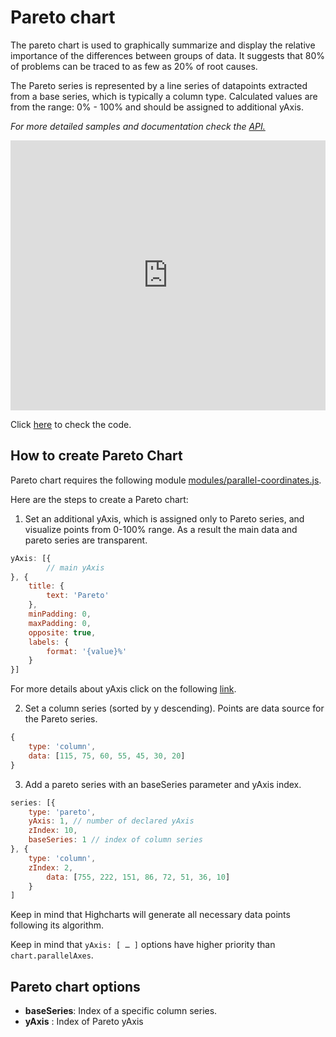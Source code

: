 Pareto chart
===

The pareto chart is used to graphically summarize and display the relative importance of the differences between groups of data. It suggests that 80% of problems can be traced to as few as 20% of root causes.

The Pareto series is represented by a line series of datapoints extracted from a base series, which is typically a column type. Calculated values are from the range: 0% - 100% and should be assigned to additional yAxis.

_For more detailed samples and documentation check the [API.](https://api.highcharts.com/highcharts/plotOptions.pareto)_

<iframe style="width: 100%; height: 432px; border: none;" src=https://www.highcharts.com/samples/embed/highcharts/demo/pareto allow="fullscreen"></iframe>

Click [here](https://jsfiddle.net/gh/get/library/pure/highcharts/highcharts/tree/main/samples/highcharts/demo/pareto/) to check the code.

How to create Pareto Chart
--------------------------

Pareto chart requires the following module [modules/parallel-coordinates.js](https://code.highcharts.com/modules/parallel-coordinates.js).

Here are the steps to create a Pareto chart:

1. Set an additional yAxis, which is assigned only to Pareto series, and visualize points from 0-100% range. As a result the main data and pareto series are transparent.

```js
yAxis: [{
        // main yAxis
}, {
    title: {
        text: 'Pareto'
    },
    minPadding: 0,
    maxPadding: 0,
    opposite: true,
    labels: {
        format: '{value}%'
    }
}]
```

For more details about yAxis click on the following [link](https://api.highcharts.com/highcharts/yAxis).

2. Set a column series (sorted by y descending). Points are data source for the Pareto series.

```js
{
    type: 'column',
    data: [115, 75, 60, 55, 45, 30, 20]
}
```


3. Add a pareto series with an baseSeries parameter and yAxis index.

```js
series: [{
    type: 'pareto',
    yAxis: 1, // number of declared yAxis
    zIndex: 10,
    baseSeries: 1 // index of column series
}, {
    type: 'column',
    zIndex: 2,
        data: [755, 222, 151, 86, 72, 51, 36, 10]
    }
]
```

Keep in mind that Highcharts will generate all necessary data points following its algorithm.

Keep in mind that `yAxis: [ … ]` options have higher priority than `chart.parallelAxes`.

Pareto chart options
--------------------

*   **baseSeries**: Index of a specific column series.
*   **yAxis** : Index of Pareto yAxis
